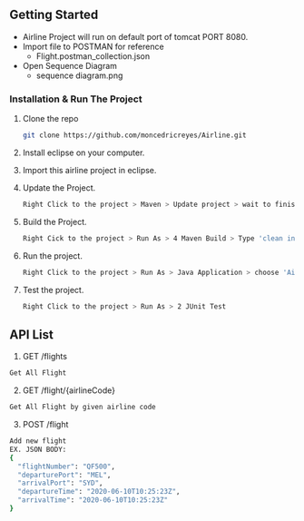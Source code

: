 <div id="top"></div>


<!-- GETTING STARTED -->
## Getting Started

* Airline Project will run on default port of tomcat PORT 8080.
* Import file to POSTMAN for reference
   - Flight.postman_collection.json
* Open Sequence Diagram 
   - sequence diagram.png

### Installation & Run The Project 

1. Clone the repo
   ```sh
   git clone https://github.com/moncedricreyes/Airline.git
   ```
2. Install eclipse on your computer.

3. Import this airline project in eclipse.

4. Update the Project.
   ```sh
   Right Click to the project > Maven > Update project > wait to finish
   ```
5. Build the Project.
   ```sh
   Right Cick to the project > Run As > 4 Maven Build > Type 'clean install' > wait to finish
   ```
6. Run the project.
   ```sh
   Right Click to the project > Run As > Java Application > choose 'AirlineApplication' 
   ```
7. Test the project.
   ```sh
   Right Click to the project > Run As > 2 JUnit Test
   ```

## API List


1. GET /flights
  ```sh
  Get All Flight
   ```
2. GET /flight/{airlineCode}
  ```sh
  Get All Flight by given airline code
   ```
3. POST /flight
  ```sh
  Add new flight
  EX. JSON BODY:
  {
    "flightNumber": "QF500",
    "departurePort": "MEL",
    "arrivalPort": "SYD",
    "departureTime": "2020-06-10T10:25:23Z",
    "arrivalTime": "2020-06-10T10:25:23Z"
  } 
   ```


